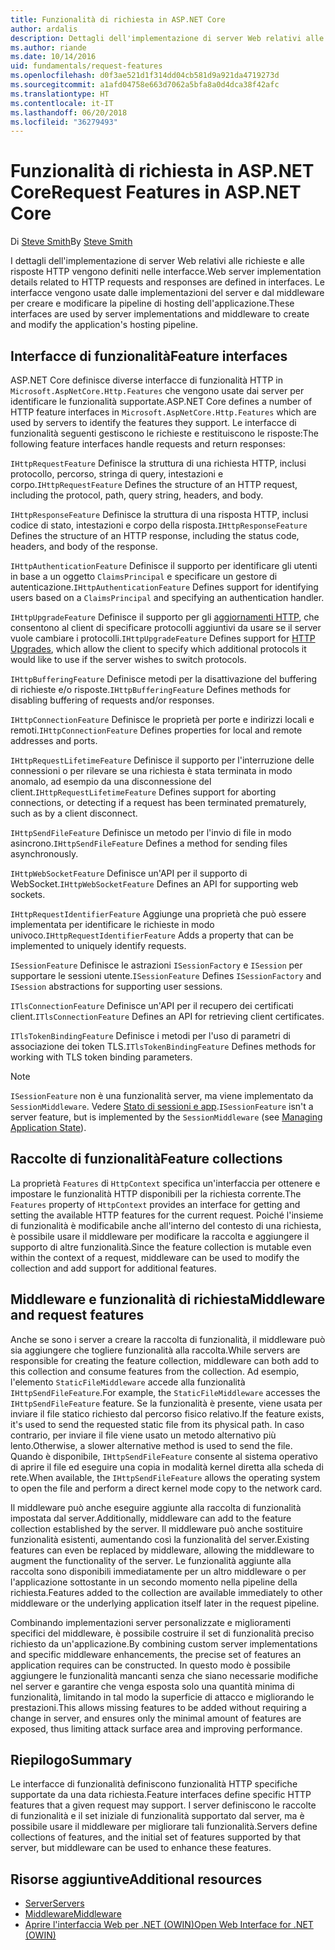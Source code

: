```yaml
---
title: Funzionalità di richiesta in ASP.NET Core
author: ardalis
description: Dettagli dell'implementazione di server Web relativi alle richieste e alle risposte HTTP definiti nelle interfacce per ASP.NET Core.
ms.author: riande
ms.date: 10/14/2016
uid: fundamentals/request-features
ms.openlocfilehash: d0f3ae521d1f314dd04cb581d9a921da4719273d
ms.sourcegitcommit: a1afd04758e663d7062a5bfa8a0d4dca38f42afc
ms.translationtype: HT
ms.contentlocale: it-IT
ms.lasthandoff: 06/20/2018
ms.locfileid: "36279493"
---
```

# <a name="request-features-in-aspnet-core"></a><span data-ttu-id="85f42-103">Funzionalità di richiesta in ASP.NET Core</span><span class="sxs-lookup"><span data-stu-id="85f42-103">Request Features in ASP.NET Core</span></span>

<span data-ttu-id="85f42-104">Di [Steve Smith](https://ardalis.com/)</span><span class="sxs-lookup"><span data-stu-id="85f42-104">By [Steve Smith](https://ardalis.com/)</span></span>

<span data-ttu-id="85f42-105">I dettagli dell'implementazione di server Web relativi alle richieste e alle risposte HTTP vengono definiti nelle interfacce.</span><span class="sxs-lookup"><span data-stu-id="85f42-105">Web server implementation details related to HTTP requests and responses are defined in interfaces.</span></span> <span data-ttu-id="85f42-106">Le interfacce vengono usate dalle implementazioni del server e dal middleware per creare e modificare la pipeline di hosting dell'applicazione.</span><span class="sxs-lookup"><span data-stu-id="85f42-106">These interfaces are used by server implementations and middleware to create and modify the application's hosting pipeline.</span></span>

## <a name="feature-interfaces"></a><span data-ttu-id="85f42-107">Interfacce di funzionalità</span><span class="sxs-lookup"><span data-stu-id="85f42-107">Feature interfaces</span></span>

<span data-ttu-id="85f42-108">ASP.NET Core definisce diverse interfacce di funzionalità HTTP in `Microsoft.AspNetCore.Http.Features` che vengono usate dai server per identificare le funzionalità supportate.</span><span class="sxs-lookup"><span data-stu-id="85f42-108">ASP.NET Core defines a number of HTTP feature interfaces in `Microsoft.AspNetCore.Http.Features` which are used by servers to identify the features they support.</span></span> <span data-ttu-id="85f42-109">Le interfacce di funzionalità seguenti gestiscono le richieste e restituiscono le risposte:</span><span class="sxs-lookup"><span data-stu-id="85f42-109">The following feature interfaces handle requests and return responses:</span></span>

<span data-ttu-id="85f42-110">`IHttpRequestFeature` Definisce la struttura di una richiesta HTTP, inclusi protocollo, percorso, stringa di query, intestazioni e corpo.</span><span class="sxs-lookup"><span data-stu-id="85f42-110">`IHttpRequestFeature` Defines the structure of an HTTP request, including the protocol, path, query string, headers, and body.</span></span>

<span data-ttu-id="85f42-111">`IHttpResponseFeature` Definisce la struttura di una risposta HTTP, inclusi codice di stato, intestazioni e corpo della risposta.</span><span class="sxs-lookup"><span data-stu-id="85f42-111">`IHttpResponseFeature` Defines the structure of an HTTP response, including the status code, headers, and body of the response.</span></span>

<span data-ttu-id="85f42-112">`IHttpAuthenticationFeature` Definisce il supporto per identificare gli utenti in base a un oggetto `ClaimsPrincipal` e specificare un gestore di autenticazione.</span><span class="sxs-lookup"><span data-stu-id="85f42-112">`IHttpAuthenticationFeature` Defines support for identifying users based on a `ClaimsPrincipal` and specifying an authentication handler.</span></span>

<span data-ttu-id="85f42-113">`IHttpUpgradeFeature` Definisce il supporto per gli [aggiornamenti HTTP](https://tools.ietf.org/html/rfc2616.html#section-14.42), che consentono al client di specificare protocolli aggiuntivi da usare se il server vuole cambiare i protocolli.</span><span class="sxs-lookup"><span data-stu-id="85f42-113">`IHttpUpgradeFeature` Defines support for [HTTP Upgrades](https://tools.ietf.org/html/rfc2616.html#section-14.42), which allow the client to specify which additional protocols it would like to use if the server wishes to switch protocols.</span></span>

<span data-ttu-id="85f42-114">`IHttpBufferingFeature` Definisce metodi per la disattivazione del buffering di richieste e/o risposte.</span><span class="sxs-lookup"><span data-stu-id="85f42-114">`IHttpBufferingFeature` Defines methods for disabling buffering of requests and/or responses.</span></span>

<span data-ttu-id="85f42-115">`IHttpConnectionFeature` Definisce le proprietà per porte e indirizzi locali e remoti.</span><span class="sxs-lookup"><span data-stu-id="85f42-115">`IHttpConnectionFeature` Defines properties for local and remote addresses and ports.</span></span>

<span data-ttu-id="85f42-116">`IHttpRequestLifetimeFeature` Definisce il supporto per l'interruzione delle connessioni o per rilevare se una richiesta è stata terminata in modo anomalo, ad esempio da una disconnessione del client.</span><span class="sxs-lookup"><span data-stu-id="85f42-116">`IHttpRequestLifetimeFeature` Defines support for aborting connections, or detecting if a request has been terminated prematurely, such as by a client disconnect.</span></span>

<span data-ttu-id="85f42-117">`IHttpSendFileFeature` Definisce un metodo per l'invio di file in modo asincrono.</span><span class="sxs-lookup"><span data-stu-id="85f42-117">`IHttpSendFileFeature` Defines a method for sending files asynchronously.</span></span>

<span data-ttu-id="85f42-118">`IHttpWebSocketFeature` Definisce un'API per il supporto di WebSocket.</span><span class="sxs-lookup"><span data-stu-id="85f42-118">`IHttpWebSocketFeature` Defines an API for supporting web sockets.</span></span>

<span data-ttu-id="85f42-119">`IHttpRequestIdentifierFeature` Aggiunge una proprietà che può essere implementata per identificare le richieste in modo univoco.</span><span class="sxs-lookup"><span data-stu-id="85f42-119">`IHttpRequestIdentifierFeature` Adds a property that can be implemented to uniquely identify requests.</span></span>

<span data-ttu-id="85f42-120">`ISessionFeature` Definisce le astrazioni `ISessionFactory` e `ISession` per supportare le sessioni utente.</span><span class="sxs-lookup"><span data-stu-id="85f42-120">`ISessionFeature` Defines `ISessionFactory` and `ISession` abstractions for supporting user sessions.</span></span>

<span data-ttu-id="85f42-121">`ITlsConnectionFeature` Definisce un'API per il recupero dei certificati client.</span><span class="sxs-lookup"><span data-stu-id="85f42-121">`ITlsConnectionFeature` Defines an API for retrieving client certificates.</span></span>

<span data-ttu-id="85f42-122">`ITlsTokenBindingFeature` Definisce i metodi per l'uso di parametri di associazione dei token TLS.</span><span class="sxs-lookup"><span data-stu-id="85f42-122">`ITlsTokenBindingFeature` Defines methods for working with TLS token binding parameters.</span></span>

> [!NOTE]
> <span data-ttu-id="85f42-123">`ISessionFeature` non è una funzionalità server, ma viene implementato da `SessionMiddleware`. Vedere [Stato di sessioni e app](app-state.md).</span><span class="sxs-lookup"><span data-stu-id="85f42-123">`ISessionFeature` isn't a server feature, but is implemented by the `SessionMiddleware` (see [Managing Application State](app-state.md)).</span></span>

## <a name="feature-collections"></a><span data-ttu-id="85f42-124">Raccolte di funzionalità</span><span class="sxs-lookup"><span data-stu-id="85f42-124">Feature collections</span></span>

<span data-ttu-id="85f42-125">La proprietà `Features` di `HttpContext` specifica un'interfaccia per ottenere e impostare le funzionalità HTTP disponibili per la richiesta corrente.</span><span class="sxs-lookup"><span data-stu-id="85f42-125">The `Features` property of `HttpContext` provides an interface for getting and setting the available HTTP features for the current request.</span></span> <span data-ttu-id="85f42-126">Poiché l'insieme di funzionalità è modificabile anche all'interno del contesto di una richiesta, è possibile usare il middleware per modificare la raccolta e aggiungere il supporto di altre funzionalità.</span><span class="sxs-lookup"><span data-stu-id="85f42-126">Since the feature collection is mutable even within the context of a request, middleware can be used to modify the collection and add support for additional features.</span></span>

## <a name="middleware-and-request-features"></a><span data-ttu-id="85f42-127">Middleware e funzionalità di richiesta</span><span class="sxs-lookup"><span data-stu-id="85f42-127">Middleware and request features</span></span>

<span data-ttu-id="85f42-128">Anche se sono i server a creare la raccolta di funzionalità, il middleware può sia aggiungere che togliere funzionalità alla raccolta.</span><span class="sxs-lookup"><span data-stu-id="85f42-128">While servers are responsible for creating the feature collection, middleware can both add to this collection and consume features from the collection.</span></span> <span data-ttu-id="85f42-129">Ad esempio, l'elemento `StaticFileMiddleware` accede alla funzionalità `IHttpSendFileFeature`.</span><span class="sxs-lookup"><span data-stu-id="85f42-129">For example, the `StaticFileMiddleware` accesses the `IHttpSendFileFeature` feature.</span></span> <span data-ttu-id="85f42-130">Se la funzionalità è presente, viene usata per inviare il file statico richiesto dal percorso fisico relativo.</span><span class="sxs-lookup"><span data-stu-id="85f42-130">If the feature exists, it's used to send the requested static file from its physical path.</span></span> <span data-ttu-id="85f42-131">In caso contrario, per inviare il file viene usato un metodo alternativo più lento.</span><span class="sxs-lookup"><span data-stu-id="85f42-131">Otherwise, a slower alternative method is used to send the file.</span></span> <span data-ttu-id="85f42-132">Quando è disponibile, `IHttpSendFileFeature` consente al sistema operativo di aprire il file ed eseguire una copia in modalità kernel diretta alla scheda di rete.</span><span class="sxs-lookup"><span data-stu-id="85f42-132">When available, the `IHttpSendFileFeature` allows the operating system to open the file and perform a direct kernel mode copy to the network card.</span></span>

<span data-ttu-id="85f42-133">Il middleware può anche eseguire aggiunte alla raccolta di funzionalità impostata dal server.</span><span class="sxs-lookup"><span data-stu-id="85f42-133">Additionally, middleware can add to the feature collection established by the server.</span></span> <span data-ttu-id="85f42-134">Il middleware può anche sostituire funzionalità esistenti, aumentando così la funzionalità del server.</span><span class="sxs-lookup"><span data-stu-id="85f42-134">Existing features can even be replaced by middleware, allowing the middleware to augment the functionality of the server.</span></span> <span data-ttu-id="85f42-135">Le funzionalità aggiunte alla raccolta sono disponibili immediatamente per un altro middleware o per l'applicazione sottostante in un secondo momento nella pipeline della richiesta.</span><span class="sxs-lookup"><span data-stu-id="85f42-135">Features added to the collection are available immediately to other middleware or the underlying application itself later in the request pipeline.</span></span>

<span data-ttu-id="85f42-136">Combinando implementazioni server personalizzate e miglioramenti specifici del middleware, è possibile costruire il set di funzionalità preciso richiesto da un'applicazione.</span><span class="sxs-lookup"><span data-stu-id="85f42-136">By combining custom server implementations and specific middleware enhancements, the precise set of features an application requires can be constructed.</span></span> <span data-ttu-id="85f42-137">In questo modo è possibile aggiungere le funzionalità mancanti senza che siano necessarie modifiche nel server e garantire che venga esposta solo una quantità minima di funzionalità, limitando in tal modo la superficie di attacco e migliorando le prestazioni.</span><span class="sxs-lookup"><span data-stu-id="85f42-137">This allows missing features to be added without requiring a change in server, and ensures only the minimal amount of features are exposed, thus limiting attack surface area and improving performance.</span></span>

## <a name="summary"></a><span data-ttu-id="85f42-138">Riepilogo</span><span class="sxs-lookup"><span data-stu-id="85f42-138">Summary</span></span>

<span data-ttu-id="85f42-139">Le interfacce di funzionalità definiscono funzionalità HTTP specifiche supportate da una data richiesta.</span><span class="sxs-lookup"><span data-stu-id="85f42-139">Feature interfaces define specific HTTP features that a given request may support.</span></span> <span data-ttu-id="85f42-140">I server definiscono le raccolte di funzionalità e il set iniziale di funzionalità supportato dal server, ma è possibile usare il middleware per migliorare tali funzionalità.</span><span class="sxs-lookup"><span data-stu-id="85f42-140">Servers define collections of features, and the initial set of features supported by that server, but middleware can be used to enhance these features.</span></span>

## <a name="additional-resources"></a><span data-ttu-id="85f42-141">Risorse aggiuntive</span><span class="sxs-lookup"><span data-stu-id="85f42-141">Additional resources</span></span>

* [<span data-ttu-id="85f42-142">Server</span><span class="sxs-lookup"><span data-stu-id="85f42-142">Servers</span></span>](xref:fundamentals/servers/index)
* [<span data-ttu-id="85f42-143">Middleware</span><span class="sxs-lookup"><span data-stu-id="85f42-143">Middleware</span></span>](xref:fundamentals/middleware/index)
* [<span data-ttu-id="85f42-144">Aprire l'interfaccia Web per .NET (OWIN)</span><span class="sxs-lookup"><span data-stu-id="85f42-144">Open Web Interface for .NET (OWIN)</span></span>](xref:fundamentals/owin)
